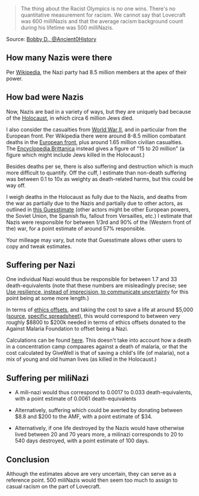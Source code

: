 > The thing about the Racist Olympics is no one wins. There's no quantitative measurement for racism. We cannot say that Lovecraft was 600 milliNazis and that the average racism background count during his lifetime was 500 milliNazis. 

Source: [Bobby D., @Ancient0History](https://twitter.com/Ancient0History/status/1430860119605137408)

## How many Nazis were there
Per [Wikipedia](https://en.wikipedia.org/wiki/Nazi_Party), the Nazi party had 8.5 million members at the apex of their power.

## How bad were Nazis
Now, Nazis are bad in a variety of ways, but they are uniquely bad because of the [Holocaust](https://en.wikipedia.org/wiki/The_Holocaust), in which circa 6 million Jews died. 

I also consider the casualties from [World War II](https://en.wikipedia.org/wiki/World_War_II_casualties), and in particular from the European front. Per Wikipedia there were around 8-8.5 million combatant deaths in the [European front](https://en.wikipedia.org/wiki/Western_Front_(World_War_II)), plus around 1.65 million civilian casualties. The [Encyclopedia Brittanica](https://www.britannica.com/topic/history-of-Europe/The-blast-of-World-War-II) instead gives a figure of "15 to 20 million" (a figure which might include Jews killed in the Holocaust.)

Besides deaths per se, there is also suffering and destruction which is much more difficult to quantify. Off the cuff, I estimate than non-death suffering was between 0.1 to 10x as weighty as death-related harms, but this could be way off.

I weigh deaths in the Holocaust as fully due to the Nazis, and deaths from the war as partially due to the Nazis and partially due to other actors, as outlined in [this Guesstimate](https://www.getguesstimate.com/models/19203) (other actors might be other European powers, the Soviet Union, the Spanish flu, fallout from Versailles, etc.) I estimate that Nazis were responsible for between 1/3rd and 90% of the (Western front of the) war, for a point estimate of around 57% responsible. 

Your milleage may vary, but note that Guesstimate allows other users to copy and tweak estimates.

## Suffering per Nazi

One individual Nazi would thus be responsible for between 1.7 and 33 death-equivalents (note that these numbers are misleadingly precise; see [Use resilience, instead of imprecision, to communicate uncertainty](https://forum.effectivealtruism.org/posts/m65R6pAAvd99BNEZL/use-resilience-instead-of-imprecision-to-communicate) for this point being at some more length.)

In terms of [ethics offsets](https://slatestarcodex.com/2015/01/04/ethics-offsets/), and taking the cost to save a life at around $5,000 ([source](https://www.givewell.org/how-we-work/our-criteria/cost-effectiveness/cost-effectiveness-models), [specific spreadsheet](https://docs.google.com/spreadsheets/d/11HsJLpq0Suf3SK_PmzzWpK1tr_BTd364j0l3xVvSCQw/edit#gid=1364064522)), this would correspond to between very roughly $8800 to $200k needed in terms of ethics offsets donated to the Against Malaria Foundation to offset being a Nazi.

Calculations can be found [here](https://www.getguesstimate.com/models/19203). This doesn't take into account how a death in a concentration camp compaares against a death of malaria, or that the cost calculated by GiveWell is that of saving a child's life (of malaria), not a mix of young and old human lives (as killed in the Holocaust.)

## Suffering per miliNazi

- A mili-nazi would thus correspond to 0.0017 to 0.033 death-equivalents, with a point estimate of 0.0061 death-equivalents

- Alternatively, suffering which could be averted by donating between $8.8 and $200 to the AMF, with a point estimate of $34.  

- Alternatively, if one life destroyed by the Nazis would have otherwise lived between 20 and 70 years more, a milinazi corresponds to 20 to 540 days destroyed, with a point estimate of 100 days. 

## Conclusion

Although the estimates above are very uncertain, they can serve as a reference point. 500 miliNazis would then seem too much to assign to casual racism on the part of Lovecraft.
